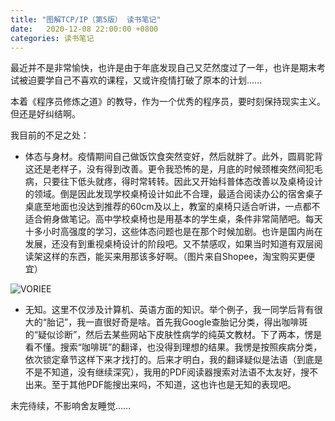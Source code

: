 ```yaml
---
title: "图解TCP/IP（第5版） 读书笔记"
date:   2020-12-08 22:00:00 +0800
categories: 读书笔记
---
```


最近并不是非常愉快，也许是由于年底发现自己又茫然度过了一年，也许是期末考试被迫要学自己不喜欢的课程，又或许疫情打破了原本的计划……

本着《程序员修炼之道》的教导，作为一个优秀的程序员，要时刻保持现实主义。但还是好纠结啊。

我目前的不足之处：

- 体态与身材。疫情期间自己做饭饮食突然变好，然后就胖了。此外，圆肩驼背这还是老样子，没有得到改善。更令我恐怖的是，月底的时候颈椎突然间犯毛病，只要往下低头就疼，得时常转转。因此又开始科普体态改善以及桌椅设计的领域。倒是因此发现学校桌椅设计如此不合理，最适合阅读办公的宿舍桌子桌底至地面也没达到推荐的60cm及以上，教室的桌椅只适合听讲，一点都不适合俯身做笔记。高中学校桌椅也是用基本的学生桌，条件非常简陋吧。每天十多小时高强度的学习，这些体态问题也是在那个时候加剧。也许是国内尚在发展，还没有到重视桌椅设计的阶段吧。又不禁感叹，如果当时知道有双层阅读架这样的东西，能买来用那该多好啊。（图片来自Shopee，淘宝购买更便宜）

![VORIEE](https://i.imgur.com/FhKPGZy.png)

- 无知。这里不仅涉及计算机、英语方面的知识。举个例子，我一同学后背有很大的“胎记”，我一直很好奇是啥。首先我Google查胎记分类，得出咖啡斑的“疑似诊断”，然后去某些网站下皮肤性病学的纯英文教材。下了两本，愣是看不懂。搜索“咖啡斑”的翻译，也没得到理想的结果。我愣是按照疾病分类，依次锁定章节这样下来才找打的。后来才明白，我的翻译疑似是法语（到底是不是不知道，没有继续深究），我用的PDF阅读器搜索对法语不太友好，搜不出来。至于其他PDF能搜出来吗，不知道，这也许也是无知的表现吧。

未完待续，不影响舍友睡觉……
